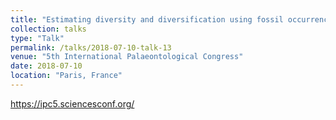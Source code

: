 ```yaml
---
title: "Estimating diversity and diversification using fossil occurrence data"
collection: talks
type: "Talk"
permalink: /talks/2018-07-10-talk-13
venue: "5th International Palaeontological Congress"
date: 2018-07-10
location: "Paris, France"
---
```


https://ipc5.sciencesconf.org/
